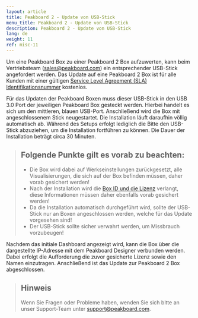 ```yaml
---
layout: article
title: Peakboard 2 - Update von USB-Stick 
menu_title: Peakboard 2 - Update von USB-Stick 
description: Peakboard 2 - Update von USB-Stick 
lang: de
weight: 11
ref: misc-11
---
```


Um eine Peakboard Box zu einer Peakboard 2 Box aufzuwerten, kann beim Vertriebsteam (sales@peakboard.com) ein entsprechender USB-Stick angefordert werden.
Das Update auf eine Peakboard 2 Box ist für alle Kunden mit einer gültigen [Service Level Agreement (SLA) Identifikationsnummer](https://peakboard.com/wp-content/uploads/2020/03/peakboard-service-level-agreement-de-v3.pdf) kostenlos.


Für das Updaten der Peakboard Boxen muss dieser USB-Stick in den USB 3.0 Port der jeweiligen Peakboard Box gesteckt werden.
Hierbei handelt es sich um den mittleren, blauen USB-Port.
Anschließend wird die Box mit angeschlossenem Stick neugestartet. 
Die Installation läuft daraufhin völlig automatisch ab. 
Während des Setups erfolgt lediglich die Bitte den USB-Stick abzuziehen, um die Installation fortführen zu können. 
Die Dauer der Installation beträgt circa 30 Minuten. 

> ## Folgende Punkte gilt es vorab zu beachten:
> * Die Box wird dabei auf Werkseinstellungen zurückgesetzt, alle Visualisierungen, die sich auf der Box befinden müssen, daher vorab gesichert werden!
> * Nach der Installation wird die [Box ID und die Lizenz](/administration/PB%202.x%20Box/de-lizenz-aendern.html) verlangt, diese Informationen müssen daher ebenfalls vorab gesichert werden!
> * Da die Installation automatisch durchgeführt wird, sollte der USB-Stick nur an Boxen angeschlossen werden, welche für das Update vorgesehen sind!
> * Der USB-Stick sollte sicher verwahrt werden, um Missbrauch vorzubeugen!

Nachdem das initiale Dashboard angezeigt wird, kann die Box über die dargestellte IP-Adresse mit dem Peakboard Designer verbunden werden.
Dabei erfolgt die Aufforderung die zuvor gesicherte Lizenz sowie den Namen einzutragen.
Anschließend ist das Update zur Peakboard 2 Box abgeschlossen.

> ## Hinweis
> Wenn Sie Fragen oder Probleme haben, wenden Sie sich bitte an unser Support-Team unter support@peakboard.com.
